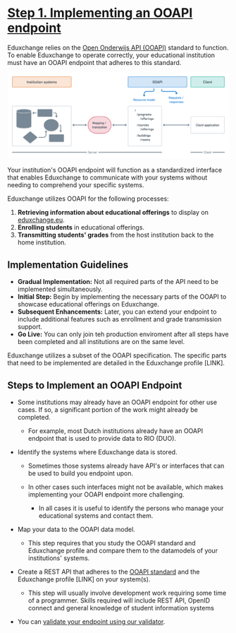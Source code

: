 # [Step 1. Implementing an OOAPI endpoint](https://wiki.surfnet.nl/display/EDX/Step+1.+Implementing+an+OOAPI+endpoint)

Eduxchange relies on the [Open Onderwijs API (OOAPI)](https://openonderwijsapi.nl/#/) standard to function. To enable Eduxchange to operate correctly, your educational institution must have an OOAPI endpoint that adheres to this standard.

![conceptual-model](images/conceptual-model.png)

Your institution's OOAPI endpoint will function as a standardized interface that enables Eduxchange to communicate with your systems without needing to comprehend your specific systems.

Eduxchange utilizes OOAPI for the following processes:

1. **Retrieving information about educational offerings** to display on [eduxchange.eu](https://eduxchange.eu/).
2. **Enrolling students** in educational offerings.
3. **Transmitting students' grades** from the host institution back to the home institution.

## Implementation Guidelines

- **Gradual Implementation:** Not all required parts of the API need to be implemented simultaneously.
- **Initial Step:** Begin by implementing the necessary parts of the OOAPI to showcase educational offerings on Eduxchange.
- **Subsequent Enhancements:** Later, you can extend your endpoint to include additional features such as enrollment and grade transmission support.
- **Go Live:** You can only join teh production enviroment after all steps have been completed and all institutions are on the same level.

Eduxchange utilizes a subset of the OOAPI specification. The specific parts that need to be implemented are detailed in the Eduxchange profile \[LINK\].

## Steps to Implement an OOAPI Endpoint

- Some institutions may already have an OOAPI endpoint for other use cases. If so, a significant portion of the work might already be completed.

  - For example, most Dutch institutions already have an OOAPI endpoint that is used to provide data to RIO (DUO).
- Identify the systems where Eduxchange data is stored.

  - Sometimes those systems already have API's or interfaces that can be used to build you endpoint upon.

  - In other cases such interfaces might not be available, which makes implementing your OOAPI endpoint more challenging.

    - In all cases it is useful to identify the persons who manage your educational systems and contact them.

- Map your data to the OOAPI data model.

  - This step requires that you study the OOAPI standard and Eduxchange profile and compare them to the datamodels of your institutions' systems.
- Create a REST API that adheres to the [OOAPI standard](https://openonderwijsapi.nl/specification/v5/docs.html) and the Eduxchange profile \[LINK\] on your system(s).

  - This step will usually involve development work requiring some time of a programmer. Skills required will include REST API, OpenID connect and general
    knowledge of student information systems
- You can [validate your endpoint using our validator](https://wiki.surfnet.nl/display/EDX/Step+4.+Validating+your+OOAPI+endpoint).
